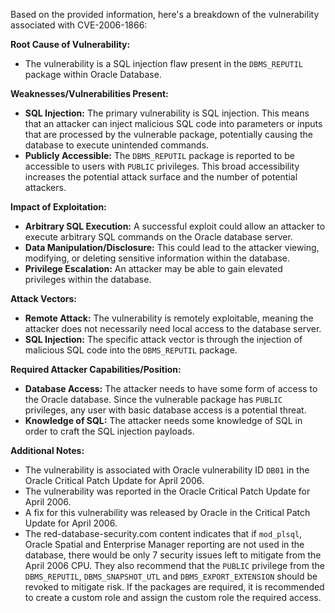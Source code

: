 Based on the provided information, here's a breakdown of the vulnerability associated with CVE-2006-1866:

**Root Cause of Vulnerability:**

*   The vulnerability is a SQL injection flaw present in the `DBMS_REPUTIL` package within Oracle Database.

**Weaknesses/Vulnerabilities Present:**

*   **SQL Injection:** The primary vulnerability is SQL injection. This means that an attacker can inject malicious SQL code into parameters or inputs that are processed by the vulnerable package, potentially causing the database to execute unintended commands.
*   **Publicly Accessible:** The `DBMS_REPUTIL` package is reported to be accessible to users with `PUBLIC` privileges. This broad accessibility increases the potential attack surface and the number of potential attackers.

**Impact of Exploitation:**

*   **Arbitrary SQL Execution:** A successful exploit could allow an attacker to execute arbitrary SQL commands on the Oracle database server.
*   **Data Manipulation/Disclosure:** This could lead to the attacker viewing, modifying, or deleting sensitive information within the database.
*   **Privilege Escalation:** An attacker may be able to gain elevated privileges within the database.

**Attack Vectors:**

*   **Remote Attack:** The vulnerability is remotely exploitable, meaning the attacker does not necessarily need local access to the database server.
*   **SQL Injection:** The specific attack vector is through the injection of malicious SQL code into the `DBMS_REPUTIL` package.

**Required Attacker Capabilities/Position:**

*   **Database Access:** The attacker needs to have some form of access to the Oracle database. Since the vulnerable package has `PUBLIC` privileges, any user with basic database access is a potential threat.
*   **Knowledge of SQL:** The attacker needs some knowledge of SQL in order to craft the SQL injection payloads.

**Additional Notes:**

*   The vulnerability is associated with Oracle vulnerability ID `DB01` in the Oracle Critical Patch Update for April 2006.
*   The vulnerability was reported in the Oracle Critical Patch Update for April 2006.
*   A fix for this vulnerability was released by Oracle in the Critical Patch Update for April 2006.
*   The red-database-security.com content indicates that if `mod_plsql`, Oracle Spatial and Enterprise Manager reporting are not used in the database, there would be only 7 security issues left to mitigate from the April 2006 CPU. They also recommend that  the `PUBLIC` privilege from the `DBMS_REPUTIL`, `DBMS_SNAPSHOT_UTL` and `DBMS_EXPORT_EXTENSION` should be revoked to mitigate risk. If the packages are required, it is recommended to create a custom role and assign the custom role the required access.